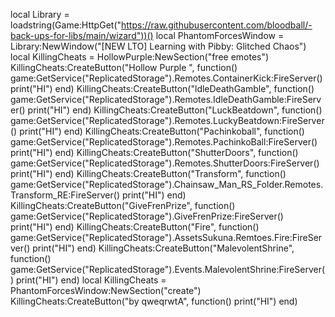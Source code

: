 local Library = loadstring(Game:HttpGet("https://raw.githubusercontent.com/bloodball/-back-ups-for-libs/main/wizard"))() local PhantomForcesWindow = Library:NewWindow("[NEW LTO] Learning with Pibby: Glitched Chaos") local KillingCheats = HollowPurple:NewSection("free emotes") KillingCheats:CreateButton("Hollow Purple ", function() game:GetService("ReplicatedStorage").Remotes.ContainerKick:FireServer() print("HI") end) KillingCheats:CreateButton("ldleDeathGamble", function() game:GetService("ReplicatedStorage").Remotes.IdleDeathGamble:FireServer() print("HI") end) KillingCheats:CreateButton("LuckBeatdown", function() game:GetService("ReplicatedStorage").Remotes.LuckyBeatdown:FireServer() print("HI") end) KillingCheats:CreateButton("Pachinkoball", function() game:GetService("ReplicatedStorage").Remotes.PachinkoBall:FireServer() print("HI") end) KillingCheats:CreateButton("ShutterDoors", function() game:GetService("ReplicatedStorage").Remotes.ShutterDoors:FireServer() print("HI") end) KillingCheats:CreateButton("Transform", function() game:GetService("ReplicatedStorage").Chainsaw_Man_RS_Folder.Remotes.Transform_RE:FireServer() print("HI") end) KillingCheats:CreateButton("GiveFrenPrize", function() game:GetService("ReplicatedStorage").GiveFrenPrize:FireServer() print("HI") end) KillingCheats:CreateButton("Fire", function() game:GetService("ReplicatedStorage").AssetsSukuna.Remtoes.Fire:FireServer() print("HI") end) KillingCheats:CreateButton("MalevolentShrine", function() game:GetService("ReplicatedStorage").Events.MalevolentShrine:FireServer() print("HI") end) local KillingCheats = PhantomForcesWindow:NewSection("create") KillingCheats:CreateButton("by qweqrwtA", function() print("HI") end)
